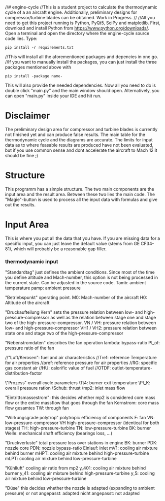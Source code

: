 //# engine-cycle
//This is a student project to calculate the thermodynamic cycle of a an aircraft engine. Additionally, preliminary designs for compressor/turbine blades can be obtained. Work in Progress.
//
//All you need to get this project running is Python, PyQt5, SciPy and matplotlib. First, download and install Python from https://www.python.org/downloads/. Open a terminal and open the directory where the engine-cycle source code lies. Type:
```
pip install -r requirements.txt
```
//This will install all the aforementioned packages and depencies in one go.
//If you want to manually install the packages, you can just install the three packages mentioned above with
```
pip install -package name-
```
This will also provide the needed dependencies.
Now all you need to do is double click "main.py" and the main window should open. Alternatively, you can open "main.py" inside your IDE and hit run.

# Disclaimer
The preliminary design area for compressor and turbine blades is currently not finished yet and can produce false results. The main table for the thermodynamic cycle and the diagrams are accurate. The limits for input data as to where feasable results are produced have not been evaluated, but if you use common sense and dont accelerate the aircraft to Mach 12 it should be fine ;)

# Structure
This programm has a simple structure. The two main components are the input area and the result area. Between these two lies the main code. The "Magie"-button is used to process all the input data with formulas and give out the results.

# Input Area

This is where you put all the data that you have. If you are missing data for a specific input, you can just leave the default value (stems from GE CF34-81), which will probably be a reasonable gap filler.

### thermodynamic input

"Standardtag" just defines the ambient conditions. Since most of the time you define altitude and Mach-number, this option is not being processed in the current state. Can be adjusted in the source code.
Tamb: ambient temperature
pamp: ambient pressure

"Betriebspunkt" operating point.
M0: Mach-number of the aircraft
H0: Altitude of the aircraft

"Druckaufteilung Kern" sets the pressure relation between low- and high-pressure-compressor as well as the relation between stage one and stage two of the high-pressure-compressor.
VN / VH:   pressure relation between low- and high-pressure-compressor
VH1 / VH2: pressure relation between state one and stage two of the high-pressure-compressor

"Nebenstromdaten" describes the fan operation
lambda: bypass-ratio
PI_of:  pressure ratio of the fan

//"Luft/Kerosen": fuel and air characteristics
//Tref: reference Temperature for air properties
//pref: reference pressure for air properties
//RG:   specific gas constant air
//HU:   calorific value of fuel
//OTDF: outlet-temperature-distribution-factor

\\"Prozess" overall cycle parameters
\\Tt4:   burner exit temperature
\\PI_K:  overall pressure ration
\\Schub: thrust
\\mp2:   inlet mass flow

"Eintrittsmassestrom": this decides whether mp2 is considered core mass flow or the entire massflow that goes through the fan
Kernstrom:   core mass flow
gesamtes TW: through fan

"Wirkungsgrade polytrop" polytropic efficiency of components
F:     fan
VN:    low-pressure-compressor
VH     high-pressure-compressor (identical for both stages)
TH:    high-pressure-turbine
TN:    low-pressure-turbine
BK:    burner
Welle: mechanical shaft efficiency (bearings loss, ...)

"Druckverluste" total pressure loss over stations in engine
BK: burner
PDK: nozzle core
PDN: nozzle bypass-ratio
Einlauf: inlet
mV1: cooling air mixture behind burner
mHPT: cooling air mixture behind high-pressure-turbine
mLPT: cooling air mixture behind low-pressure-turbine

"Kühlluft" cooling air ratio from mp2
y_401: cooling air mixture behind burner
y_41: cooling air mixture behind high-pressure-turbine
y_5: cooling air mixture behind low-pressure-turbine

"Düse" this decides whether the nozzle is adapted (expanding to ambient pressure) or not
angepasst:       adapted
nicht angepasst: not adapted